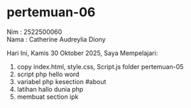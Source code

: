 # pertemuan-06

Nim : 2522500060 <br>
Nama : Catherine Audreylia Diony <br>

Hari Ini, Kamis 30 Oktober 2025, Saya Mempelajari: 
<ol>
  <li>copy index.html, style.css, Script.js folder pertemuan-05</li>
  <li>script php hello word</li>
  <li>variabel php kesection #about</li>
  <li>latihan hallo dunia php</li>
  <li>membuat section ipk</li>
</ol>
